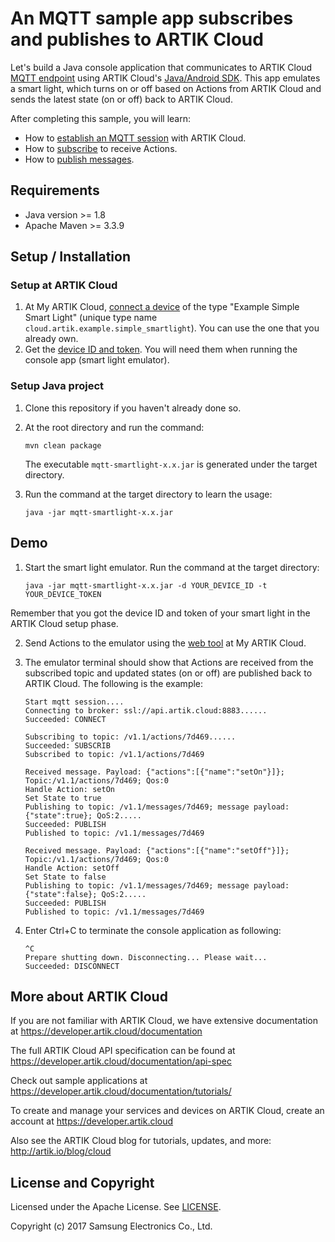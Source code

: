 # An MQTT sample app subscribes and publishes to ARTIK Cloud

Let's build a Java console application that communicates to ARTIK Cloud [MQTT endpoint](https://developer.artik.cloud/documentation/data-management/mqtt.html) using ARTIK Cloud's [Java/Android SDK](https://github.com/artikcloud/artikcloud-java). This app emulates a smart light, which turns on or off based on Actions from ARTIK Cloud and sends the latest state (on or off) back to ARTIK Cloud.

After completing this sample, you will learn:

- How to [establish an MQTT session](https://developer.artik.cloud/documentation/data-management/mqtt.html#establish-an-mqtt-session) with ARTIK Cloud.
- How to [subscribe](https://developer.artik.cloud/documentation/data-management/mqtt.html#subscribe-to-receive-actions) to receive Actions.
- How to [publish messages](https://developer.artik.cloud/documentation/data-management/mqtt.html#publish-data-only-messages).

## Requirements
- Java version >= 1.8
- Apache Maven >= 3.3.9

## Setup / Installation

### Setup at ARTIK Cloud

 1. At My ARTIK Cloud, [connect a device](https://my.artik.cloud/new_device/cloud.artik.example.simple_smartlight) of the type "Example Simple Smart Light" (unique type name `cloud.artik.example.simple_smartlight`). You can use the one that you already own.
 2. Get the [device ID and token](https://developer.artik.cloud/documentation/tools/web-tools.html#managing-a-device-token). You will need them when running the console app (smart light emulator). 
 
### Setup Java project

 1. Clone this repository if you haven't already done so.

 2. At the root directory and run the command:
    ~~~shell
    mvn clean package
    ~~~
    The executable `mqtt-smartlight-x.x.jar` is generated under the target directory. 

 3. Run the command at the target directory to learn the usage:
    ~~~shell
    java -jar mqtt-smartlight-x.x.jar
    ~~~

## Demo

 1. Start the smart light emulator. Run the command at the target directory: 
    ~~~shell
    java -jar mqtt-smartlight-x.x.jar -d YOUR_DEVICE_ID -t YOUR_DEVICE_TOKEN
    ~~~
   Remember that you got the device ID and token of your smart light in the ARTIK Cloud setup phase.

 2. Send Actions to the emulator using the [web tool](https://developer.artik.cloud/documentation/tutorials/an-iot-remote-control.html#test-the-light) at My ARTIK Cloud.

 3. The emulator terminal should show that Actions are received from the subscribed topic and updated states (on or off) are published back to ARTIK Cloud. The following is the example:
    ~~~shell
    Start mqtt session....
    Connecting to broker: ssl://api.artik.cloud:8883......
    Succeeded: CONNECT

    Subscribing to topic: /v1.1/actions/7d469......
    Succeeded: SUBSCRIB
    Subscribed to topic: /v1.1/actions/7d469

    Received message. Payload: {"actions":[{"name":"setOn"}]}; Topic:/v1.1/actions/7d469; Qos:0
    Handle Action: setOn
    Set State to true
    Publishing to topic: /v1.1/messages/7d469; message payload: {"state":true}; QoS:2.....
    Succeeded: PUBLISH
    Published to topic: /v1.1/messages/7d469

    Received message. Payload: {"actions":[{"name":"setOff"}]}; Topic:/v1.1/actions/7d469; Qos:0
    Handle Action: setOff
    Set State to false
    Publishing to topic: /v1.1/messages/7d469; message payload: {"state":false}; QoS:2.....
    Succeeded: PUBLISH
    Published to topic: /v1.1/messages/7d469
    ~~~

 4. Enter Ctrl+C to terminate the console application as following:
    ~~~
    ^C
    Prepare shutting down. Disconnecting... Please wait...
    Succeeded: DISCONNECT
    ~~~

## More about ARTIK Cloud

If you are not familiar with ARTIK Cloud, we have extensive documentation at https://developer.artik.cloud/documentation

The full ARTIK Cloud API specification can be found at https://developer.artik.cloud/documentation/api-spec

Check out sample applications at https://developer.artik.cloud/documentation/tutorials/

To create and manage your services and devices on ARTIK Cloud, create an account at https://developer.artik.cloud

Also see the ARTIK Cloud blog for tutorials, updates, and more: http://artik.io/blog/cloud

## License and Copyright

Licensed under the Apache License. See [LICENSE](LICENSE).

Copyright (c) 2017 Samsung Electronics Co., Ltd.
